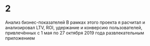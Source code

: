 # 2
Анализ бизнес-показателей
В рамках этого проекта я расчитал и анализировал LTV, ROI, удержание и конверсию пользователей, привлечённых с 1 мая по 27 октября 2019 года развлекательным приложением
